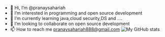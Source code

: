 - 👋 Hi, I’m @pranaysahariah
- 👀 I’m interested in programming and open source development
- 🌱 I’m currently learning java,cloud security,DS and ....
- 💞️ I’m looking to collaborate on open source development
- 📫 How to reach me pranaysahariah888@gmail.com
![My GitHub stats](https://github-readme-stats.vercel.app/api?username=pranaysahariah&theme=highcontrast&show_icons=true&count_private=true)
